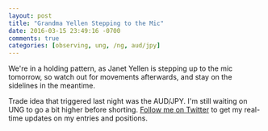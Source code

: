 ```yaml
---
layout: post
title: "Grandma Yellen Stepping to the Mic"
date: 2016-03-15 23:49:16 -0700
comments: true
categories: [observing, ung, /ng, aud/jpy]
---
```


We're in a holding pattern, as Janet Yellen is stepping up to the mic tomorrow, so watch out for movements afterwards, and stay on the sidelines in the meantime.

Trade idea that triggered last night was the AUD/JPY. I'm still waiting on UNG to go a bit higher before shorting. <a href="https://twitter.com/theta_positive/">Follow me on Twitter</a> to get my real-time updates on my entries and positions.
